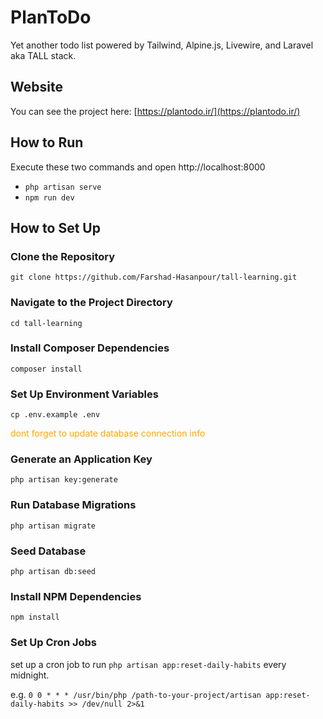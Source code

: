 # PlanToDo

Yet another todo list powered by Tailwind, Alpine.js, Livewire, and Laravel aka TALL stack.

## Website
You can see the project here:
[https://plantodo.ir/](https://plantodo.ir/)

## How to Run
Execute these two commands and open http://localhost:8000

- ```php artisan serve```
- ```npm run dev```


## How to Set Up
### Clone the Repository
```git clone https://github.com/Farshad-Hasanpour/tall-learning.git```

### Navigate to the Project Directory
```cd tall-learning```

### Install Composer Dependencies
```composer install```

### Set Up Environment Variables
```cp .env.example .env```
<p style="color: orange;">dont forget to update database connection info</p>

### Generate an Application Key
```php artisan key:generate```

### Run Database Migrations
```php artisan migrate```

### Seed Database
```php artisan db:seed```

### Install NPM Dependencies
```npm install```

### Set Up Cron Jobs
set up a cron job to run ```php artisan app:reset-daily-habits``` every midnight.

e.g.
```0 0 * * * /usr/bin/php /path-to-your-project/artisan app:reset-daily-habits >> /dev/null 2>&1```
